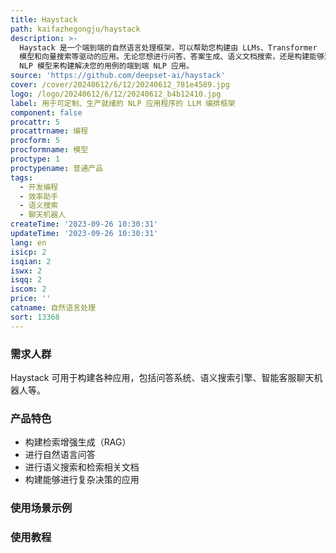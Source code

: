 ```yaml
---
title: Haystack
path: kaifazhegongju/haystack
description: >-
  Haystack 是一个端到端的自然语言处理框架，可以帮助您构建由 LLMs、Transformer
  模型和向量搜索等驱动的应用。无论您想进行问答、答案生成、语义文档搜索，还是构建能够进行复杂决策和查询解决的工具，都可以使用 Haystack 的最先进的
  NLP 模型来构建解决您的用例的端到端 NLP 应用。
source: 'https://github.com/deepset-ai/haystack'
cover: /cover/20240612/6/12/20240612_781e4589.jpg
logo: /logo/20240612/6/12/20240612_b4b12410.jpg
label: 用于可定制、生产就绪的 NLP 应用程序的 LLM 编排框架
component: false
procattr: 5
procattrname: 编程
procform: 5
procformname: 模型
proctype: 1
proctypename: 普通产品
tags:
  - 开发编程
  - 效率助手
  - 语义搜索
  - 聊天机器人
createTime: '2023-09-26 10:30:31'
updateTime: '2023-09-26 10:30:31'
lang: en
isicp: 2
isqian: 2
iswx: 2
isqq: 2
iscom: 2
price: ''
catname: 自然语言处理
sort: 13368
---
```




### 需求人群
Haystack 可用于构建各种应用，包括问答系统、语义搜索引擎、智能客服聊天机器人等。

### 产品特色
- 构建检索增强生成（RAG）
- 进行自然语言问答
- 进行语义搜索和检索相关文档
- 构建能够进行复杂决策的应用

### 使用场景示例


### 使用教程


  
